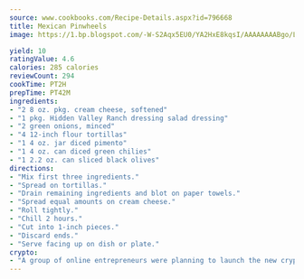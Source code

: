 ```yaml
---
source: www.cookbooks.com/Recipe-Details.aspx?id=796668
title: Mexican Pinwheels
image: https://1.bp.blogspot.com/-W-S2Aqx5EU0/YA2HxE8kqsI/AAAAAAAABgo/LNxJ2X_rvYgPNsplYMgQNjuwxaZ0e3pQQCLcBGAsYHQ/s320/17.png

yield: 10
ratingValue: 4.6
calories: 285 calories
reviewCount: 294
cookTime: PT2H
prepTime: PT42M
ingredients:
- "2 8 oz. pkg. cream cheese, softened"
- "1 pkg. Hidden Valley Ranch dressing salad dressing"
- "2 green onions, minced"
- "4 12-inch flour tortillas"
- "1 4 oz. jar diced pimento"
- "1 4 oz. can diced green chilies"
- "1 2.2 oz. can sliced black olives"
directions:
- "Mix first three ingredients."
- "Spread on tortillas."
- "Drain remaining ingredients and blot on paper towels."
- "Spread equal amounts on cream cheese."
- "Roll tightly."
- "Chill 2 hours."
- "Cut into 1-inch pieces."
- "Discard ends."
- "Serve facing up on dish or plate."
crypto:
- "A group of online entrepreneurs were planning to launch the new cryptocurrency on Thursday."
---
```

